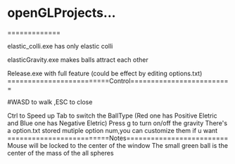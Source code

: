 # openGLProjects...
=============

elastic_colli.exe has only elastic colli

elasticGravity.exe makes balls attract each other

Release.exe with full feature (could be effect by editing options.txt) 
=========================Control=========================

#WASD to walk ,ESC to close

Ctrl to Speed up
Tab to switch the BallType (Red one has Positive Eletric and Blue one has Negative Eletric)
Press g to turn on/off the gravity
There's a option.txt stored mutiple option num,you can customize them if u want 
=========================Notes=========================
Mouse will be locked to the center of the window 
The small green ball is the center of the mass of the all spheres
